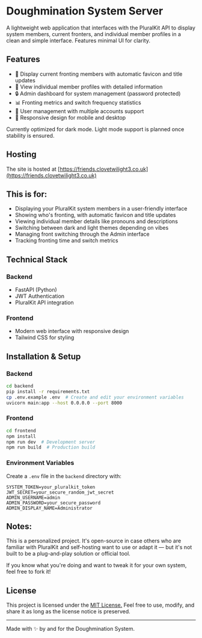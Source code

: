 # Doughmination System Server

A lightweight web application that interfaces with the PluralKit API to display system members, current fronters, and individual member profiles in a clean and simple interface. Features minimal UI for clarity.

## Features

- 👥 Display current fronting members with automatic favicon and title updates
- 👤 View individual member profiles with detailed information
- 🔒 Admin dashboard for system management (password protected)
- 📊 Fronting metrics and switch frequency statistics
- 👥 User management with multiple accounts support
- 📱 Responsive design for mobile and desktop

Currently optimized for dark mode. Light mode support is planned once stability is ensured.

## Hosting

The site is hosted at [https://friends.clovetwilight3.co.uk](https://friends.clovetwilight3.co.uk)

## This is for:

- Displaying your PluralKit system members in a user-friendly interface
- Showing who's fronting, with automatic favicon and title updates
- Viewing individual member details like pronouns and descriptions
- Switching between dark and light themes depending on vibes
- Managing front switching through the Admin interface
- Tracking fronting time and switch metrics

## Technical Stack

### Backend
- FastAPI (Python)
- JWT Authentication
- PluralKit API integration

### Frontend
- Modern web interface with responsive design
- Tailwind CSS for styling

## Installation & Setup

### Backend
```bash
cd backend
pip install -r requirements.txt
cp .env.example .env  # Create and edit your environment variables
uvicorn main:app --host 0.0.0.0 --port 8000
```

### Frontend
```bash
cd frontend
npm install
npm run dev  # Development server
npm run build  # Production build
```

### Environment Variables

Create a `.env` file in the `backend` directory with:

```
SYSTEM_TOKEN=your_pluralkit_token
JWT_SECRET=your_secure_random_jwt_secret
ADMIN_USERNAME=admin
ADMIN_PASSWORD=your_secure_password
ADMIN_DISPLAY_NAME=Administrator
```

## Notes:

This is a personalized project. It's open-source in case others who are familiar with PluralKit and self-hosting want to use or adapt it — but it's not built to be a plug-and-play solution or official tool.

If you know what you're doing and want to tweak it for your own system, feel free to fork it!

## License
This project is licensed under the [MIT License.](https://github.com/CloveTwilight3/plural-web?tab=MIT-1-ov-file)
Feel free to use, modify, and share it as long as the license notice is preserved.

---

Made with ✨ by and for the Doughmination System.